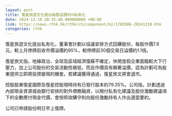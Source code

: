 ```yaml
---
layout: post
title: 復星旅遊文化提出每股溢價95%私有化
date: 2024-12-10 20:35:48.000000000 +08:00
link: https://news.rthk.hk/rthk/ch/component/k2/1782886-20241210.htm
categories: rthk
---
```


復星旅遊文化提出私有化，董事會計劃以協議安排方式回購股份，每股作價7.8元，較上月停牌前收市價溢價約95%，較停牌前30個交易日溢價約1.1倍。

復星旅文指，地緣政治、全球及區域經濟復蘇不確定，休閒度假企業面臨較大下行壓力，加上公司股份的交易流動性極低，而且作價具有顯著溢價，認為計劃可為股東提供立即將投資變現的機會。若建議獲得通過，復星旅文將會退市。

控股股東復星國際及復星控股現時持有已發行股本約79.35%。公司指，計劃透過內部現金資源或由銀行安排的對外債務融資，以撥付私有化建議及股份激勵建議項下的全數應付現金代價，會按照收購守則向股份激勵持有人作出適當要約。

公司已申請股份明日早上復牌。

